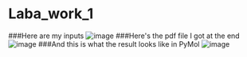 # Laba_work_1
###Here are my inputs
![image](https://github.com/Macarchic/Laba_work_1/assets/151094507/46226a2c-2d4c-4c2c-8b30-e3c7ead44c68)
###Here's the pdf file I got at the end
![image](https://github.com/Macarchic/Laba_work_1/assets/151094507/fb4e782e-f3ab-4e85-bd80-4e297fc4d61c)
###And this is what the result looks like in PyMol 
![image](https://github.com/Macarchic/Laba_work_1/assets/151094507/f2b09b47-7fa3-4e4d-bdd4-b23e26f195b4)
